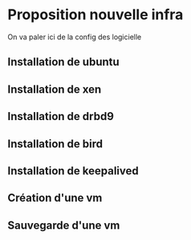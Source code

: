 # Proposition nouvelle infra
On va paler ici de la config des logicielle

## Installation de ubuntu

## Installation de xen

## Installation de drbd9

## Installation de bird

## Installation de keepalived

## Création d'une vm

## Sauvegarde d'une vm